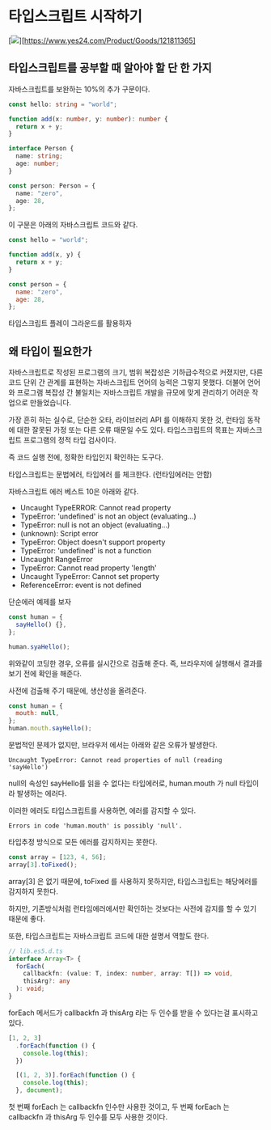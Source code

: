 # 타입스크립트 시작하기

[![](https://image.yes24.com/goods/121811365/XL)][https://www.yes24.com/Product/Goods/121811365]

## 타입스크립트를 공부할 때 알아야 할 단 한 가지

자바스크립트를 보완하는 10%의 추가 구문이다.

```typescript
const hello: string = "world";

function add(x: number, y: number): number {
  return x + y;
}

interface Person {
  name: string;
  age: number;
}

const person: Person = {
  name: "zero",
  age: 28,
};
```

이 구문은 아래의 자바스크립트 코드와 같다.

```javascript
const hello = "world";

function add(x, y) {
  return x + y;
}

const person = {
  name: "zero",
  age: 28,
};
```

타입스크립트 플레이 그라운드를 활용하자

## 왜 타입이 필요한가

자바스크립트로 작성된 프로그램의 크기, 범위 복잡성은 기하급수적으로 커졌지만, 다른 코드 단위 간 관계를 표현하는 자바스크립트 언어의 능력은 그렇지 못했다. 더불어 언어와 프로그램 복잡성 간 불일치는 자바스크립트 개발을 규모에 맞게 관리하기 어려운 작업으로 만들었습니다.

가장 흔히 하는 실수로, 단순한 오타, 라이브러리 API 를 이해하지 못한 것, 런타임 동작에 대한 잘못된 가정 또는 다른 오류 때문일 수도 있다. 타입스크립트의 목표는 자바스크립트 프로그램의 정적 타입 검사이다.

즉 코드 실행 전에, 정확한 타입인지 확인하는 도구다.

타입스크립트는 문법에러, 타입에러 를 체크한다. (런타임에러는 안함)

자바스크립트 에러 베스트 10은 아래와 같다.

- Uncaught TypeERROR: Cannot read property
- TypeError: 'undefined' is not an object (evaluating...)
- TypeError: null is not an object (evaluating...)
- (unknown): Script error
- TypeError: Object doesn't support property
- TypeError: 'undefined' is not a function
- Uncaught RangeError
- TypeError: Cannot read property 'length'
- Uncaught TypeError: Cannot set property
- ReferenceError: event is not defined

단순에러 예제를 보자

```javascript
const human = {
  sayHello() {},
};

human.syaHello();
```

위와같이 코딩한 경우, 오류를 실시간으로 검출해 준다. 즉, 브라우저에 실행해서 결과를 보기 전에 확인을 해준다.

사전에 검출해 주기 때문에, 생산성을 올려준다.

```javascript
const human = {
  mouth: null,
};
human.mouth.sayHello();
```

문법적인 문제가 없지만, 브라우저 에서는 아래와 같은 오류가 발생한다.

```
Uncaught TypeError: Cannot read properties of null (reading 'sayHello')
```

null의 속성인 sayHello를 읽을 수 없다는 타입에러로, human.mouth 가 null 타입이라 발생하는 에러다.

이러한 에러도 타입스크립트를 사용하면, 에러를 감지할 수 있다.

```
Errors in code 'human.mouth' is possibly 'null'.
```

타입추정 방식으로 모든 에러를 감지하지는 못한다.

```typescript
const array = [123, 4, 56];
array[3].toFixed();
```

array[3] 은 없기 때문에, toFixed 를 사용하지 못하지만, 타입스크립트는 해당에러를 감지하지 못한다.

하지만, 기존방식처럼 런타임에러에서만 확인하는 것보다는 사전에 감지를 할 수 있기 때문에 좋다.

또한, 타입스크립트는 자바스크립트 코드에 대한 설명서 역할도 한다.

```typescript
// lib.es5.d.ts
interface Array<T> {
  forEach(
    callbackfn: (value: T, index: number, array: T[]) => void,
    thisArg?: any
  ): void;
}
```

forEach 메서드가 callbackfn 과 thisArg 라는 두 인수를 받을 수 있다는걸 표시하고 있다.

```javascript
[1, 2, 3]
  .forEach(function () {
    console.log(this);
  })

  [(1, 2, 3)].forEach(function () {
    console.log(this);
  }, document);
```

첫 번째 forEach 는 callbackfn 인수만 사용한 것이고, 두 번째 forEach 는 callbackfn 과 thisArg 두 인수를 모두 사용한 것이다.
